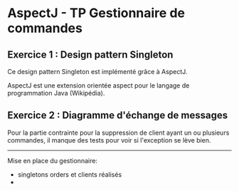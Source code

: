 # AspectJ - TP Gestionnaire de commandes

## Exercice 1 : Design pattern Singleton

Ce design pattern Singleton est implémenté grâce à AspectJ.

AspectJ est une extension orientée aspect pour le langage de programmation Java (Wikipédia).



## Exercice 2 : Diagramme d'échange de messages





Pour la partie contrainte pour la suppression de client ayant un ou plusieurs commandes, il manque des tests pour voir si l'exception se lève bien.

-------------

Mise en place du gestionnaire:
- singletons orders et clients réalisés
- 

